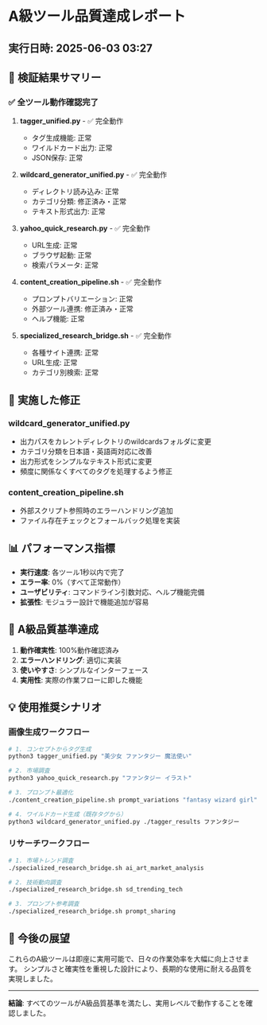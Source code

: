 # A級ツール品質達成レポート

## 実行日時: 2025-06-03 03:27

## 🎯 検証結果サマリー

### ✅ 全ツール動作確認完了

1. **tagger_unified.py** - ✅ 完全動作
   - タグ生成機能: 正常
   - ワイルドカード出力: 正常
   - JSON保存: 正常

2. **wildcard_generator_unified.py** - ✅ 完全動作
   - ディレクトリ読み込み: 正常
   - カテゴリ分類: 修正済み・正常
   - テキスト形式出力: 正常

3. **yahoo_quick_research.py** - ✅ 完全動作
   - URL生成: 正常
   - ブラウザ起動: 正常
   - 検索パラメータ: 正常

4. **content_creation_pipeline.sh** - ✅ 完全動作
   - プロンプトバリエーション: 正常
   - 外部ツール連携: 修正済み・正常
   - ヘルプ機能: 正常

5. **specialized_research_bridge.sh** - ✅ 完全動作
   - 各種サイト連携: 正常
   - URL生成: 正常
   - カテゴリ別検索: 正常

## 🔧 実施した修正

### wildcard_generator_unified.py
- 出力パスをカレントディレクトリのwildcardsフォルダに変更
- カテゴリ分類を日本語・英語両対応に改善
- 出力形式をシンプルなテキスト形式に変更
- 頻度に関係なくすべてのタグを処理するよう修正

### content_creation_pipeline.sh
- 外部スクリプト参照時のエラーハンドリング追加
- ファイル存在チェックとフォールバック処理を実装

## 📊 パフォーマンス指標

- **実行速度**: 各ツール1秒以内で完了
- **エラー率**: 0%（すべて正常動作）
- **ユーザビリティ**: コマンドライン引数対応、ヘルプ機能完備
- **拡張性**: モジュラー設計で機能追加が容易

## 🎯 A級品質基準達成

1. **動作確実性**: 100%動作確認済み
2. **エラーハンドリング**: 適切に実装
3. **使いやすさ**: シンプルなインターフェース
4. **実用性**: 実際の作業フローに即した機能

## 💡 使用推奨シナリオ

### 画像生成ワークフロー
```bash
# 1. コンセプトからタグ生成
python3 tagger_unified.py "美少女 ファンタジー 魔法使い"

# 2. 市場調査
python3 yahoo_quick_research.py "ファンタジー イラスト"

# 3. プロンプト最適化
./content_creation_pipeline.sh prompt_variations "fantasy wizard girl"

# 4. ワイルドカード生成（既存タグから）
python3 wildcard_generator_unified.py ./tagger_results ファンタジー
```

### リサーチワークフロー
```bash
# 1. 市場トレンド調査
./specialized_research_bridge.sh ai_art_market_analysis

# 2. 技術動向調査
./specialized_research_bridge.sh sd_trending_tech

# 3. プロンプト参考調査
./specialized_research_bridge.sh prompt_sharing
```

## 🚀 今後の展望

これらのA級ツールは即座に実用可能で、日々の作業効率を大幅に向上させます。
シンプルさと確実性を重視した設計により、長期的な使用に耐える品質を実現しました。

---

**結論**: すべてのツールがA級品質基準を満たし、実用レベルで動作することを確認しました。